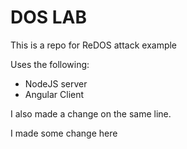 # DOS LAB

This is a repo for ReDOS attack example

Uses the following:
- NodeJS server
- Angular Client

I also made a change on the same line.

I made some change here

